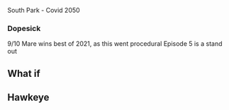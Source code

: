 South Park - Covid 2050

### Dopesick
9/10
Mare wins best of 2021, as this went procedural
Episode 5 is a stand out



## What if

## Hawkeye